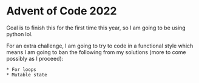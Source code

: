 # Advent of Code 2022

Goal is to finish this for the first time this year, so I am going to be using python lol.

For an extra challenge, I am going to try to code in a functional style which means I am going to ban the following from my solutions (more to come possibly as I proceed):

    * For loops
    * Mutable state
